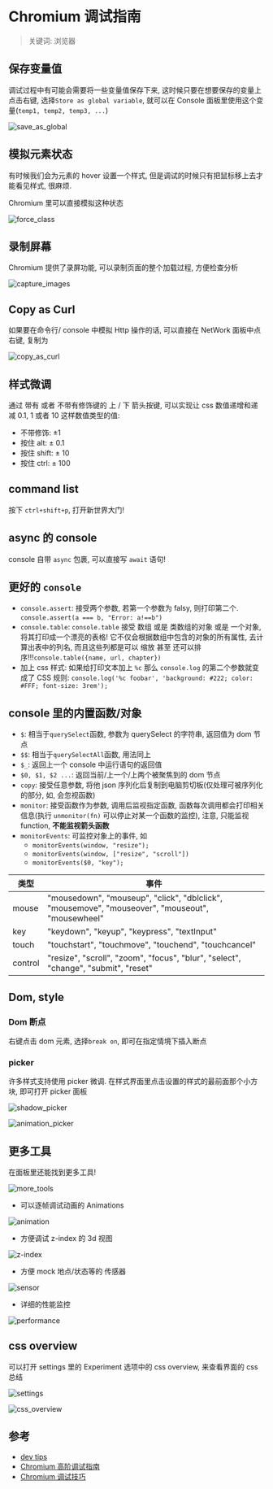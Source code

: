 # Chromium 调试指南

> 关键词: 浏览器

## 保存变量值

调试过程中有可能会需要将一些变量值保存下来, 这时候只要在想要保存的变量上点击右键, 选择`Store as global variable`, 就可以在 Console 面板里使用这个变量(`temp1, temp2, temp3, ...`)

![save_as_global](https://s3.ax1x.com/2021/03/10/6GOJIO.png)

## 模拟元素状态

有时候我们会为元素的 hover 设置一个样式, 但是调试的时候只有把鼠标移上去才能看见样式, 很麻烦.

Chromium 里可以直接模拟这种状态

![force_class](https://s3.ax1x.com/2021/03/10/6GOuRJ.png)

## 录制屏幕

Chromium 提供了录屏功能, 可以录制页面的整个加载过程, 方便检查分析

![capture_images](https://s3.ax1x.com/2021/03/10/6GO1qx.png)

## Copy as Curl

如果要在命令行/ console 中模拟 Http 操作的话, 可以直接在 NetWork 面板中点右键, 复制为

![copy_as_curl](https://s3.ax1x.com/2021/03/10/6GOls1.png)

## 样式微调

通过 带有 或者 不带有修饰键的 上 / 下 箭头按键, 可以实现让 css 数值递增和递减 0.1, 1 或者 10 这样数值类型的值:

- 不带修饰: ±1
- 按住 alt: ± 0.1
- 按住 shift: ± 10
- 按住 ctrl: ± 100

## command list

按下 `ctrl+shift+p`, 打开新世界大门!

## async 的 console

console 自带 `async` 包裹, 可以直接写 `await` 语句!

## 更好的 `console`

- `console.assert`: 接受两个参数, 若第一个参数为 falsy, 则打印第二个. `console.assert(a === b, "Error: a!==b")`
- `console.table`: `console.table` 接受 数组 或是 类数组的对象 或是 一个对象, 将其打印成一个漂亮的表格! 它不仅会根据数组中包含的对象的所有属性, 去计算出表中的列名, 而且这些列都是可以 缩放 甚至 还可以排序!!!`console.table({name, url, chapter})`
- 加上 css 样式: 如果给打印文本加上 `%c` 那么 `console.log` 的第二个参数就变成了 CSS 规则: `console.log('%c foobar', 'background: #222; color: #FFF; font-size: 3rem');`

## console 里的内置函数/对象

- `$`: 相当于`querySelect`函数, 参数为 querySelect 的字符串, 返回值为 dom 节点
- `$$`: 相当于`querySelectAll`函数, 用法同上
- `$_`: 返回上一个 console 中运行语句的返回值
- `$0, $1, $2 ...`: 返回当前/上一个/上两个被聚焦到的 dom 节点
- `copy`: 接受任意参数, 将他 json 序列化后复制到电脑剪切板(仅处理可被序列化的部分, 如, 会忽视函数)
- `monitor`: 接受函数作为参数, 调用后监视指定函数, 函数每次调用都会打印相关信息(执行 `unmonitor(fn)` 可以停止对某一个函数的监控), 注意, 只能监视 function, **不能监视箭头函数**
- `monitorEvents`: 可监控对象上的事件, 如
  - `monitorEvents(window, "resize");`
  - `monitorEvents(window, ["resize", "scroll"])`
  - `monitorEvents($0, "key");`

| 类型    | 事件                                                                                            |
| ------- | ----------------------------------------------------------------------------------------------- |
| mouse   | "mousedown", "mouseup", "click", "dblclick", "mousemove", "mouseover", "mouseout", "mousewheel" |
| key     | "keydown", "keyup", "keypress", "textInput"                                                     |
| touch   | "touchstart", "touchmove", "touchend", "touchcancel"                                            |
| control | "resize", "scroll", "zoom", "focus", "blur", "select", "change", "submit", "reset"              |

## Dom, style

### Dom 断点

右键点击 dom 元素, 选择`break on`, 即可在指定情境下插入断点

### picker

许多样式支持使用 picker 微调. 在样式界面里点击设置的样式的最前面那个小方块, 即可打开 picker 面板

![shadow_picker](https://s3.ax1x.com/2021/03/10/6GOURH.png)

![animation_picker](https://s3.ax1x.com/2021/03/10/6GOwQA.png)

## 更多工具

在面板里还能找到更多工具!

![more_tools](https://s3.ax1x.com/2021/03/10/6GOQMR.png)

- 可以逐帧调试动画的 Animations

![animation](https://s3.ax1x.com/2021/03/10/6GOazd.png)

- 方便调试 z-index 的 3d 视图

![z-index](https://s3.ax1x.com/2021/03/10/6GONJe.png)

- 方便 mock 地点/状态等的 传感器

![sensor](https://s3.ax1x.com/2021/03/10/6GOGdK.png)

- 详细的性能监控

![performance](https://s3.ax1x.com/2021/03/10/6GO8Z6.png)

## css overview

可以打开 settings 里的 Experiment 选项中的 css overview, 来查看界面的 css 总结

![settings](https://s3.ax1x.com/2021/03/10/6GOtiD.png)

![css_overview](https://s3.ax1x.com/2021/03/10/6GOKz9.png)

## 参考

- [dev tips](https://umaar.com/dev-tips/)
- [Chromium 高阶调试指南](https://zhuanlan.zhihu.com/p/62177097)
- [Chromium 调试技巧](https://www.frontendwingman.com/Chromium/)
